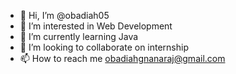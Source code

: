 - 👋 Hi, I’m @obadiah05
- 👀 I’m interested in Web Development
- 🌱 I’m currently learning Java
- 💞️ I’m looking to collaborate on internship
- 📫 How to reach me obadiahgnanaraj@gmail.com

<!---
obadiah05/GITHUB_Id_Searching is a ✨ special ✨ repository because its `README.md` (this file) appears on your GitHub profile.
You can click the Preview link to take a look at your changes.
--->
